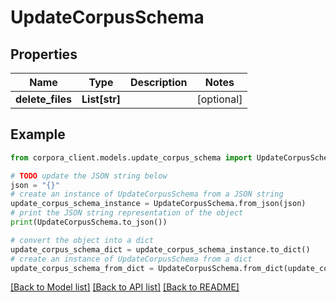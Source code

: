 # UpdateCorpusSchema


## Properties

Name | Type | Description | Notes
------------ | ------------- | ------------- | -------------
**delete_files** | **List[str]** |  | [optional] 

## Example

```python
from corpora_client.models.update_corpus_schema import UpdateCorpusSchema

# TODO update the JSON string below
json = "{}"
# create an instance of UpdateCorpusSchema from a JSON string
update_corpus_schema_instance = UpdateCorpusSchema.from_json(json)
# print the JSON string representation of the object
print(UpdateCorpusSchema.to_json())

# convert the object into a dict
update_corpus_schema_dict = update_corpus_schema_instance.to_dict()
# create an instance of UpdateCorpusSchema from a dict
update_corpus_schema_from_dict = UpdateCorpusSchema.from_dict(update_corpus_schema_dict)
```
[[Back to Model list]](../README.md#documentation-for-models) [[Back to API list]](../README.md#documentation-for-api-endpoints) [[Back to README]](../README.md)



